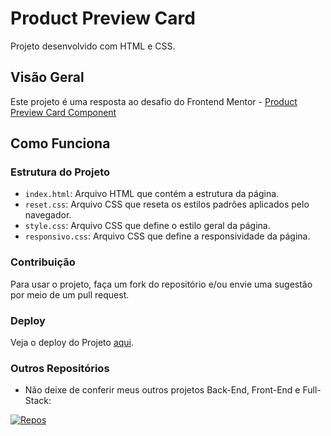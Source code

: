 # Product Preview Card

Projeto desenvolvido com HTML e CSS.

## Visão Geral

Este projeto é uma resposta ao desafio do Frontend Mentor - [Product Preview Card Component](https://www.frontendmentor.io/challenges/product-preview-card-component-GO7UmttRfa)

## Como Funciona

### Estrutura do Projeto

- `index.html`: Arquivo HTML que contém a estrutura da página.
- `reset.css`: Arquivo CSS que reseta os estilos padrões aplicados pelo navegador.
- `style.css`: Arquivo CSS que define o estilo geral da página.
- `responsivo.css`: Arquivo CSS que define a responsividade da página.

### Contribuição
Para usar o projeto, faça um fork do repositório e/ou envie uma sugestão por meio de um pull request.

### Deploy
Veja o deploy do Projeto [aqui](https://als-samara.github.io/product-preview-card-component/).

### Outros Repositórios
- Não deixe de conferir meus outros projetos Back-End, Front-End e Full-Stack:<br>

[![Repos](https://img.shields.io/badge/My%20others%20GitHub%20Repositories-cyan)](https://github.com/als-samara?tab=repositories)



